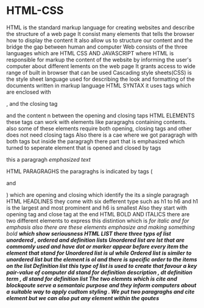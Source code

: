 # HTML-CSS
HTML is the standard markup language for creating websites and describe the structure of a web page
It consist many elements that tells the browser how to display the content
It also allow us to structure our content and the bridge the gap between human and computer 
Web consists of the three languages which are HTML CSS AND JAVASCRIPT where HTML is responsible for markup the content of the website by  informing the user's computer about different lements on the web page 
It grants access to wide range of built in browser that can be used
Cascading style sheets(CSS) is the style sheet language used for describing the look and formatting of the documents  written in markup language 
HTML SYNTAX it uses tags which are enclosed with <p> , and the closing tag </p> and the content n between the opening and closing taps 
HTML ELEMENTS these tags can work with elements like paragraghs containing contents.
also some of these elements require both opening, closing tags and other does not need closing tags 
Also there is a cae where we got paragragh with both tags but inside the paragragh there part that is emphasized which turned to seperate element that is opened and closed by tags <p> this a paragragh <em> emphasized text</em></p>
HTML PARAGRAGHS the paragraghs is indicated by tags ( <p> and </p>) which are opening and closing which identify the its a single paragragh 
HTML HEADLINES they come with six defferent type such as h1 to h6 and h1 is the largest and most prominent and h6 is smallest
Also they start with opening tag and close tag at the end 
HTML BOLD AND ITALICS there are two different elements to express this distintion which is <i> for italic and <em> for emphasis
also there are these elements emphasize and making something bold  <strong> which show seriousness 
HTML LIST there three typs of list unordered  , ordered  and definition lists
Unordered list are lst that are commomly used and have dot or marker appear before every item the element that stand for Unordered list is ul
while Ordered list is similer to unordered list but the element is ol and there is specific order to the items on the list
Definition list this type of list is used to create that favour a key pair-value of computer
dd stand for definition description , dt definition term , dl stand for definition list 
The two elemnts which is cite and blockqoute serve a semantaic purpose and they inform computers about a suitable way to apply cudtom styling . We put two paragraghs and cite element but we can also put any element within the qoutes 
 